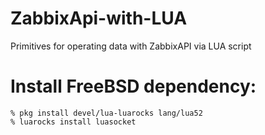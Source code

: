 # ZabbixApi-with-LUA
Primitives for operating data with ZabbixAPI via LUA script


# Install FreeBSD dependency:
~~~
% pkg install devel/lua-luarocks lang/lua52
% luarocks install luasocket
~~~


